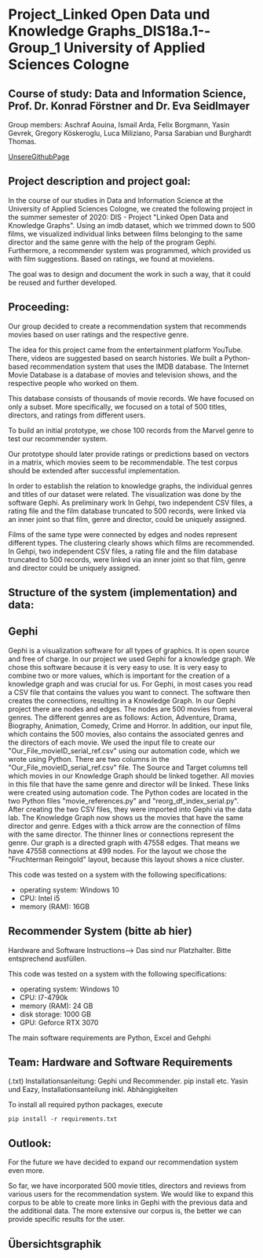 # Project_Linked Open Data und Knowledge Graphs_DIS18a.1--Group_1 University of Applied Sciences Cologne
## Course of study: Data and Information Science, Prof. Dr. Konrad Förstner and Dr. Eva Seidlmayer

Group members: Aschraf Aouina, Ismail Arda, Felix Borgmann, Yasin Gevrek, Gregory Köskeroglu, Luca Miliziano, Parsa Sarabian und Burghardt Thomas.

[UnsereGithubPage](https://thpython.github.io/Projekt-DIS18a.1--Gruppe1/)
                    
## Project description and project goal:

In the course of our studies in Data and Information Science at the University of Applied Sciences Cologne, we created the following project in the summer semester of 2020: DIS - Project "Linked Open Data and Knowledge Graphs". 
Using an imdb dataset, which we trimmed down to 500 films, we visualized individual links between films belonging to the same director and the same genre with the help of the program Gephi.
Furthermore, a recommender system was programmed, which provided us with film suggestions. Based on ratings, we found at movielens.

The goal was to design and document the work in such a way, that it could be reused and further developed.


## Proceeding:

 Our group decided to create a recommendation system that recommends movies based on user ratings and the respective genre. 

The idea for this project came from the entertainment platform YouTube. There, videos are suggested based on search histories. We built a Python-based recommendation system that uses the IMDB database. The Internet Movie Database is a database of movies and television shows, and the respective people who worked on them. 

This database consists of thousands of movie records. We have focused on only a subset. More specifically, we focused on a total of 500 titles, directors, and ratings from different users. 

To build an initial prototype, we chose 100 records from the Marvel genre to test our recommender system.

Our prototype should later provide ratings or predictions based on vectors in a matrix, which movies seem to be recommendable. The test corpus should be extended after successful implementation.

In order to establish the relation to knowledge graphs, the individual genres and titles of our dataset were related. The visualization was done by the software Gephi. As preliminary work In Gehpi, two independent CSV files, a rating file and the film database truncated to 500 records, were linked via an inner joint so that film, genre and director, could be uniquely assigned.


Films of the same type were connected by edges and nodes represent different types. The clustering clearly shows which films are recommended. 
In Gehpi, two independent CSV files, a rating file and the film database truncated to 500 records, were linked via an inner joint so that film, genre and director could be uniquely assigned.



## Structure of the system (implementation) and data:

## Gephi

Gephi is a visualization software for all types of graphics. It is open source and free of charge. In our project we used Gephi for a knowledge graph. We chose this software because it is very easy to use. It is very easy to combine two or more values, which is important for the creation of a knowledge graph and was crucial for us. For Gephi, in most cases you read a CSV file that contains the values you want to connect. The software then creates the connections, resulting in a Knowledge Graph.
In our Gephi project there are nodes and edges. The nodes are 500 movies from several genres. The different genres are as follows:
Action, Adventure, Drama, Biography, Animation, Comedy, Crime and Horror.
In addition, our input file, which contains the 500 movies, also contains the associated genres and the directors of each movie. We used the input file to create our "Our_File_movieID_serial_ref.csv" using our automation code, which we wrote using Python. There are two columns in the "Our_File_movieID_serial_ref.csv" file. The Source and Target columns tell which movies in our Knowledge Graph should be linked together. All movies in this file that have the same genre and director will be linked. These links were created using automation code. The Python codes are located in the two Python files "movie_references.py" and "reorg_df_index_serial.py". After creating the two CSV files, they were imported into Gephi via the data lab. The Knowledge Graph now shows us the movies that have the same director and genre. Edges with a thick arrow are the connection of films with the same director. The thinner lines or connections represent the genre. Our graph is a directed graph with 47558 edges. That means we have 47558 connections at 499 nodes. For the layout we chose the "Fruchterman Reingold" layout, because this layout shows a nice cluster. 


This code was tested on a system with the following specifications:

- operating system: Windows 10
- CPU: Intel i5
- memory (RAM): 16GB


## Recommender System (bitte ab hier)

Hardware and Software Instructions--> Das sind nur Platzhalter. Bitte entsprechend ausfüllen.


This code was tested on a system with the following specifications:

- operating system: Windows 10
- CPU: I7-4790k
- memory (RAM): 24 GB
- disk storage: 1000 GB
- GPU: Geforce RTX 3070

The main software requirements are Python, Excel and Gehphi



## Team: Hardware and Software Requirements
(.txt) Installationsanleitung: Gephi und Recommender. pip install etc. Yasin und Eazy, Installationsanteilung inkl. Abhängigkeiten

To install all required  python packages, execute
```
pip install -r requirements.txt
```


## Outlook: 

For the future we have decided to expand our recommendation system even more.

So far, we have incorporated 500 movie titles, directors and reviews from various users for the recommendation system.  We would like to expand this corpus to be able to create more links in Gephi with the previous data and the additional data.  The more extensive our corpus is, the better we can provide specific results for the user.



## Übersichtsgraphik



